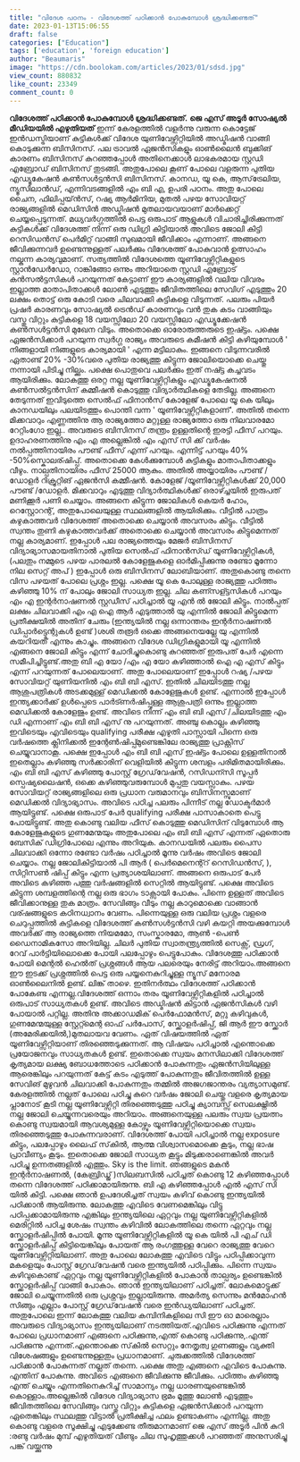 ```yaml
---
title: "വിദേശ പഠനം - വിദേശത്ത് പഠിക്കാൻ പോകുമ്പോൾ ശ്രദ്ധിക്കണ്ടത്"
date: 2023-01-13T15:06:55
draft: false
categories: ["Education"]
tags: ['education', 'foreign education']
author: "Beaumaris"
image: "https://cdn.boolokam.com/articles/2023/01/sdsd.jpg"
view_count: 880832
like_count: 23349
comment_count: 0
---
```


**വിദേശത്ത് പഠിക്കാൻ പോകുമ്പോൾ ശ്രദ്ധിക്കണ്ടത്.** **ജെ എസ്‌ അടൂർ സോഷ്യൽ മീഡിയയിൽ എഴുതിയത്** ഇന്ന് കേരളത്തിൽ വളർന്നു വരുന്ന കൊട്ടേജ് ഇൻഡസ്ട്രിയാണ് കുട്ടികൾക്ക് വിദേശ യുണിവേഴ്സിറ്റിയിൽ അഡ്മിഷൻ വാങ്ങി കൊടുക്കുന്ന ബിസിനസ്. പല ട്രാവൽ ഏജൻസികളും ഓൺലൈൻ ബുക്കിങ് കാരണം ബിസിനസ് കുറഞ്ഞപ്പോൾ അതിനെക്കാൾ ലാഭകരമായ സ്റ്റഡി എബ്രോഡ് ബിസിനസ് തുടങ്ങി. അതുപോലെ കൂണ് പോലെ വളരുന്ന പുതിയ എഡ്യൂകേഷൻ കൺസൾട്ടൻസി ബിസിനസ്. കാനഡ, യൂ കെ, ആസ്‌ട്രേലിയ, ന്യൂസിലാൻഡ്, എന്നിവടങ്ങളിൽ എം ബി എ, ഉപരി പഠനം. അതു പോലെ ചൈന, ഫിലിപ്പയ്ൻസ്, റഷ്യ ആർമിനിയ, മുതൽ പഴയ സോവിയറ്റ് രാജ്യങ്ങളിൽ മെഡിസിൻ അഡ്മിഷൻ മുതലായവയാണ് മാർക്കെറ്റ് ചെയ്യപ്പെടുന്നത്. മധ്യവർഗ്ഗത്തിൽ പെട്ട ഒരുപാട് ആളുകൾ വിചാരിച്ചിരിക്കുന്നത് കുട്ടികൾക്ക് വിദേശത്ത് നിന്ന് ഒരു ഡിഗ്രി കിട്ടിയാൽ അവിടെ ജോലി കിട്ടി റെസിഡൻസ് പെർമിറ്റ് വാങ്ങി സുഖമായി ജീവിക്കാം എന്നാണ്. അങ്ങനെ ജീവിക്കുന്നവർ ഉണ്ടെന്നുള്ളത് പലർക്കും വിദേശത്ത് പോകുവാൻ ഉത്സാഹം നല്കുന്ന കാര്യവുമാണ്. സത്യത്തിൽ വിദേശത്തെ യൂണിവേഴ്സിറ്റികളുടെ സ്റ്റാൻഡേർഡോ, റാങ്കിങ്ങോ ഒന്നും അറിയാതെ സ്റ്റഡി എബ്രോട് കൻസൽട്ടസികൾ പറയുന്നത് കേട്ടാണ് ഈ കാര്യങ്ങളിൽ വലിയ വിവരം ഇല്ലാത്ത മാതാപിതാക്കൾ ലോൺ എടുത്തും ജീവിതത്തിലെ സേവിഗ് എടുത്തും 20 ലക്ഷം തൊട്ട് ഒരു കോടി വരെ ചിലവാക്കി കുട്ടികളെ വിടുന്നത്. പലരും പിയർ പ്രഷർ കാരണവും സോഷ്യൽ ട്രെൻഡ് കാരണവും വൻ തുക കടം വാങ്ങിയും വസ്തു വിറ്റും കുട്ടികളെ 18 വയസ്സിലോ 20 വയസ്സിലോ എഡ്യൂക്കേഷൻ കൺസൾട്ടൻസി മുഖേന വിടും. അതൊക്കെ ഓരോരുത്തരുടെ ഇഷ്ട്ടം. പക്ഷെ ഏജൻസിക്കാർ പറയുന്ന സ്വർഗ്ഗ രാജ്യം അവരുടെ കമീഷൻ കിട്ടി കഴിയുമ്പോൾ ' നിങ്ങളായി നിങ്ങളുടെ കാര്യമായി ' എന്ന മട്ടിലാകും. ഇങ്ങനെ വിടുന്നവരിൽ ഏതാണ്ട് 20% -30%വരെ പുതിയ രാജ്യത്തു കിട്ടുന്ന ജോലിയൊക്കെ ചെയ്തു നന്നായി പിടിച്ചു നില്ക്കും. പക്ഷെ പൊതുവെ പലർക്കും ഇത് നഷ്ട്ട കച്ചവടം ആയിരിക്കും. ലോകത്തു ഒരറ്റ നല്ല യൂണിവേഴ്സിറ്റികളും എഡ്യൂകേഷനൽ കൺസൽട്ടൻസിന് കമ്മീഷൻ കൊടുത്തു വിദ്യാർത്ഥികളെ തേടില്ല. അങ്ങനെ തേടുന്നത് ഇവിടുത്തെ സെൽഫ് ഫിനാൻസ് കോളേജ് പോലെ യൂ കെ യിലും കാനഡയിലും പലയിടത്തും പൊന്തി വന്ന ' യൂണിവേഴ്സിറ്റികളാണ്'. അതിൽ തന്നെ മിക്കവാറും എണ്ണത്തിനു ആ രാജ്യത്തോ മറ്റുള്ള രാജ്യത്തോ ഒരു നിലവാരമോ റേറ്റിംഗോ ഇല്ല.. അവരുടെ ബിസിനസ് തന്ത്രം ഉള്ളതിന്റെ ഇരട്ടി ഫീസ് പറയും. ഉദാഹരണത്തിനു എം എ അല്ലെങ്കിൽ എം എസ്‌ സി ക്ക് വർഷം നൽപ്പത്തിനായിരം പൗണ്ട് ഫീസ് എന്ന് പറയും. എന്നിട്ട് പറയും 40% -50%സ്കൊലര്ഷിപ്പ്. അതൊക്കെ കേൾക്കുമ്പോൾ കുട്ടികളും മാതാപിതാക്കളും വീഴും. നാല്പതിനായിരം ഫീസ് 25000 ആകും. അതിൽ അയ്യായിരം പൗണ്ട് /ഡോളർ റിക്രൂറ്റിങ് ഏജൻസി കമ്മീഷൻ. കോളേജ് /യൂണിവേഴ്സിറ്റികൾക്ക് 20,000 പൗണ്ട് /ഡോളർ. മിക്കവാറും എടുത്തു വിദ്യാർത്ഥികൾക്ക് ഒരാഴ്ച്ചയിൽ ഇരുപത് മണിക്കൂർ പണി ചെയ്യാം. അങ്ങനെ കിട്ടുന്ന ജോലികൾ കെയർ ഹോം, റെസ്റ്റോറന്റ്, അതുപോലെയുള്ള സ്ഥലങ്ങളിൽ ആയിരിക്കും. വീട്ടിൽ പാത്രം കഴുകാത്തവർ വിദേശത്ത് അതൊക്കെ ചെയ്യാൻ അവസരം കിട്ടും. വീട്ടിൽ സ്വന്തം തുണി കഴുകാത്തവർക്ക് അതൊക്കെ ചെയ്യാൻ അവസരം കിട്ടുമെന്നത് നല്ല കാര്യമാണ്. ഇപ്പോൾ പല രാജ്യത്തെയും മേജർ ബിസിനസ്‌ വിദ്യാഭ്യാസമായതിനാൽ പുതിയ സെൽഫ് ഫിനാൻസ്ഡ് യൂണിവേഴ്സിറ്റികൾ, (പലതും നമ്മുടെ പഴയ പാരലൽ കോളേജുകളെ ഓർമിപ്പിക്കുന്നു രണ്ടോ മൂന്നോ നില സെറ്റ് അപ് ) ഇപ്പോൾ ഒരു ബിസിനസ് ലോബിയാണ്. അതുകൊണ്ടു തന്നെ വിസ പഴയത് പോലെ പ്രശ്നം ഇല്ല. പക്ഷെ യൂ കെ പോലുള്ള രാജ്യത്തു പഠിത്തം കഴിഞ്ഞു 10% ന് പോലും ജോലി സാധ്യത ഇല്ല. ചില കണ്സള്ട്ടസികൾ പറയും എം എ ഇന്റർനാഷണൽ സ്റ്റഡീസ് പഠിച്ചാൽ യൂ എൻ ൽ ജോലി കിട്ടും. നാൽപ്പത് ലക്ഷം ചിലവാക്കി എം എ ഐ ആർ എടുത്താൽ യു എന്നിൽ ജോലി കിട്ടുമെന്ന പ്രതീക്ഷയിൽ അതിന് ചേരും (ഇന്ത്യയിൽ നല്ല ഒന്നാന്തരം ഇന്റർനാഷണൽ ഡിപ്പാർട്ട്മെന്റുകൾ ഉണ്ട് )ശശി തരൂർ ഒക്കെ അങ്ങനെയല്ലേ യു എന്നിൽ കയറിയത് എന്നും കാച്ചും. അങ്ങനെ വിദേശ ഡിഗ്രികളുമായി യൂ എന്നിൽ എങ്ങനെ ജോലി കിട്ടും എന്ന് ചോദിച്ചുകൊണ്ടു കുറഞ്ഞത് ഇരുപത് പേർ എന്നെ സമീപിച്ചിട്ടുണ്ട്.അതു ബി എ യോ /എം എ യോ കഴിഞ്ഞാൽ ഐ എ എസ്‌ കിട്ടും എന്ന് പറയുന്നത് പോലെയാണ്. അതു പോലെയാണ് ഇപ്പോൾ റഷ്യ /പഴയ സോവിയറ്റ് യുണിയനിൽ എം ബി ബി എസ്‌. ഇതിൽ ചിലയിടത്തു നല്ല ആശുപത്രികൾ അടക്കമുള്ള് മെഡിക്കൽ കോളേജുകൾ ഉണ്ട്. എന്നാൽ ഇപ്പോൾ ഇന്ത്യക്കാർക്ക് ഉൾപ്പെടെ പാർട്ണർഷിപ്പുള്ള ആശുപത്രി ഒന്നും ഇല്ലാത്ത മെഡിക്കൽ കോളേജും ഉണ്ട്. അവിടെ നിന്ന് എം ബി ബി എസ്‌ /ചിലയിടത്തു എം ഡി എന്നാണ് എം ബി ബി എസ്‌ നു പറയുന്നത്. അഞ്ചു കൊല്ലം കഴിഞ്ഞു ഇവിടെയും എവിടെയും qualifying പരീക്ഷ എഴുതി പാസ്സായി പിന്നെ ഒരു വർഷത്തെ ക്ലിനിക്കൽ ഇന്റേൺഷിപ്പ്മുണ്ടെങ്കിലേ രാജ്യത്തു പ്രാക്റ്റിസ് ചെയ്യുവാനാകൂ. പക്ഷെ ഇപ്പോൾ എം ബി ബി എസ്‌ ഇഷ്ട്ടം പോലെ ഉള്ളതിനാൽ ഇതെല്ലാം കഴിഞ്ഞു സർക്കാരിന് വെളിയിൽ കിട്ടുന്ന ശമ്പളം പരിമിതമായിരിക്കും. എം ബി ബി എസ്‌ കഴിഞ്ഞു പോസ്റ്റ് ഗ്രേഡ്‌വേഷൻ, റസിഡന്സി സൂപ്പർ സ്പെഷ്യലൈഷൻ, ഒക്കെ കഴിഞ്ഞുവരുമ്പോൾ മുപ്പതു വയസ്സാകും. പഴയ സോവിയറ്റ് രാജ്യങ്ങളിലെ ഒരു പ്രധാന വരുമാനവും ബിസിനസ്സുമാണ് മെഡിക്കൽ വിദ്യാഭ്യാസം. അവിടെ പഠിച്ച പലരും പിന്നീട് നല്ല ഡോക്ടർമാർ ആയിട്ടുണ്ട്. പക്ഷെ ഒരുപാട് പേർ qualifying പരീക്ഷ പാസാകാതെ പെട്ടു പോയിട്ടുണ്ട്. അതു കൊണ്ടു വലിയ ഫീസ് കൊടുത്തു മെഡിസിന് വിടുമ്പോൾ ആ കോളേജുകളുടെ ഗുണമേന്മയും അതുപോലെ എം ബി ബി എസ്‌ എന്നത് ഏതൊരു ബേസിക് ഡിഗ്രിപോലെ എന്നും അറിയുക. കാനഡയിൽ പലരും പൈസ ചിലവാക്കി ഒന്നോ രണ്ടോ വർഷം പഠിച്ചാൽ മൂന്നു വർഷം അവിടെ ജോലി ചെയ്യാം. നല്ല ജോലികിട്ടിയാൽ പി ആർ ( പെർമെനെന്റ്റ് റെസിഡൻസ്, ), സിറ്റിസൺ ഷിപ്പ് കിട്ടും എന്ന പ്രത്യാശയിലാണ്. അങ്ങനെ ഒരുപാട് പേർ അവിടെ കഴിഞ്ഞ പത്തു വർഷങ്ങളിൽ സെറ്റിൽ ആയിട്ടുണ്ട്. പക്ഷെ അവിടെ കിട്ടുന്ന ശമ്പളത്തിന്റെ നല്ല ഒരു ഭാഗം ടാക്സായി പോകും. പിന്നെ ഉള്ളത് അവിടെ ജീവിക്കാനുള്ള തുക മാത്രം. സേവിങ്ങും വീടും നല്ല കാറുമൊക്കെ വാങ്ങാൻ വര്ഷങ്ങളുടെ കഠിനധ്വാനം വേണം. പിന്നെയുള്ള ഒരു വലിയ പ്രശ്നം വളരെ ചെറുപ്പത്തിൽ കുട്ടികളെ വിദേശത്ത് കൺസൾട്ടൻസി വഴി കയറ്റി അയക്കുമ്പോൾ അവർക്ക് ആ രാജ്യത്തെ നിയമമോ, സംസ്കാരമോ, ആൺ -പെൺ ഡൈനാമികസോ അറിയില്ല. ചിലർ പുതിയ സ്വാതന്ത്ര്യത്തിൽ സെക്സ്, ഡ്രഗ്, റേവ് പാർട്ടിയിലൊക്കെ പോയി പലപ്പോഴും പെട്ടുപോകും. വിദേശത്തു പഠിക്കാൻ പോയി മെന്റൽ ഹെൽത് പ്രശ്നങ്ങൾ ആയ പലരെയും നേരിട്ട് അറിയാം.അങ്ങനെ ഈ ഇടക്ക് പ്രശ്നത്തിൽ പെട്ട ഒരു പയ്യനെകുറിച്ചുള്ള ന്യൂസ് മനോരമ ഓൺലൈനിൽ ഉണ്ട്. ലിങ്ക് താഴെ. ഇതിനർത്ഥം വിദേശത്ത് പഠിക്കാൻ പോകേണ്ട എന്നല്ല.വിദേശത്ത് ഒന്നാം തരം യൂണിവേഴ്സിറ്റികളിൽ പഠിച്ചാൽ ഒരുപാട് സാധ്യതകൾ ഉണ്ട്. അവിടെ അഡ്മിഷൻ കിട്ടാൻ ഏജൻസികൾ വഴി പോയാൽ പറ്റില്ല. അതിനു അക്കാഡമിക് പെർഫോമൻസ്, മറ്റു കഴിവുകൾ, ഗുണമേന്മയുള്ള സ്റ്റേറ്റ്മെന്റ ഓഫ് പർപോസ്, സ്ക്കോളർഷിപ്പ്, ജി ആർ ഈ സ്ക്കോർ (അമേരിക്കയിൽ,)മുതലായവ വേണം. ഏത് വിഷയത്തിൽ ഏത് യൂണിവേഴ്സിറ്റിയാണ് തിരഞ്ഞെടുക്കുന്നത്. ആ വിഷയം പഠിച്ചാൽ എന്തൊക്കെ പ്രയോജനവും സാധ്യതകൾ ഉണ്ട്. ഇതൊക്കെ സ്വയം മനസിലാക്കി വിദേശത്ത് കൃത്യമായ ലക്ഷ്യ ബോധത്തോടെ പഠിക്കാൻ പോകുന്നതും ഏജൻസിയിലുള്ള ആരെങ്കിലും പറയുന്നത് കേട്ട് കടം എടുത്ത് പോകുന്നതും ജീവിതത്തിൽ ഉള്ള സേവിങ് മുഴുവൻ ചിലവാക്കി പോകുന്നതും തമ്മിൽ അജഗജാന്തരം വ്യത്യാസമുണ്ട്. കേരളത്തിൽ നല്ലത് പോലെ പഠിച്ചു കുറെ വർഷം ജോലി ചെയ്തു വളരെ കൃത്യമായ പ്ലാനോട് കൂടി നല്ല യൂണിവേഴ്സിറ്റി തിരഞ്ഞെടുത്തു പഠിച്ചു ക്യാമ്പസ്സ് സെലക്ഷ്നിൽ നല്ല ജോലി ചെയ്യുന്നവരെയും അറിയാം. അങ്ങനെയുള്ള പലരും സ്വയ പ്രയത്നം കൊണ്ടു സ്വയമായി ആവശ്യമുള്ള കോഴ്സും യൂണിവേഴ്സിറ്റിയൊക്കെ സ്വയം തിരഞ്ഞെടുത്തു പോകുന്നവരാണ്. വിദേശത്ത് പോയി പഠിച്ചാൽ നല്ല exposure കിട്ടും, പലപ്പോഴും ലൈഫ് സ്‌കിൽ, ആത്മ വിശ്വാസമൊക്കെ കൂടും, നല്ല ഭാഷ പ്രാവീണ്യം കൂടും. ഇതൊക്കെ ജോലി സാധ്യത കൂട്ടും മിടുക്കരാണെങ്കിൽ അവർ പഠിച്ചു ഉന്നതങ്ങളിൽ എത്തും. Sky is the limit. ഞങ്ങളുടെ മകൻ ഇന്റർനാഷണൽ, (കേബ്രിഡ്ജ് )സിലബസിൽ പഠിച്ചത് കൊണ്ടു 12 കഴിഞ്ഞപ്പോൾ തന്നെ വിദേശത്ത് പഠിക്കാമായിരുന്നു. ബി എ കഴിഞ്ഞപ്പോൾ എൽ എസ്‌ സി യിൽ കിട്ടി. പക്ഷെ ഞാൻ ഉപദേശിച്ചത് സ്വയം കഴിവ് കൊണ്ടു ഇന്ത്യയിൽ പഠിക്കാൻ ആയിരുന്നു. ലോകത്തു എവിടെ വേണമെങ്കിലും വിട്ടു പഠിപ്പക്കാമായിരുന്നു എങ്കിലും ഇന്ത്യയിലെ ഏറ്റവും നല്ല യൂണിവേഴ്സിറ്റികളിൽ മെരിറ്റിൽ പഠിച്ച ശേഷം സ്വന്തം കഴിവിൽ ലോകത്തിലെ തന്നെ ഏറ്റവും നല്ല സ്ക്കോളർഷിപ്പിൽ പോയി. മൂന്നു യൂണിവേഴ്സിറ്റികളിൽ യൂ കെ യിൽ പി എച് ഡി സ്ക്കോളർഷിപ്പ് കിട്ടിയെങ്കിലും പോയത് ആ രംഗത്തുള്ള വേറെ രാജ്യത്തു വേറെ യൂണിവേഴ്സിറ്റിയിലാണ്. അതു പോലെ ലോകത്തു എവിടെ വിട്ടും പഠിപ്പിക്കാവുന്ന മകളെയും പോസ്റ്റ്‌ ഗ്രേഡ്‌വേഷൻ വരെ ഇന്ത്യയിൽ പഠിപ്പിക്കും. പിന്നെ സ്വയം കഴിവുകൊണ്ട് ഏറ്റവും നല്ല യൂണിവേഴ്സിറ്റികളിൽ പോകാൻ താല്പര്യം ഉണ്ടെങ്കിൽ സ്ക്കോളർഷിപ്പ് വാങ്ങി പോകാം. ഞാൻ ഇന്ത്യയിലാണ് പഠിച്ചത്. ലോകമൊട്ടുക്ക് ജോലി ചെയ്യുന്നതിൽ ഒരു പ്രശ്നവും ഇല്ലായിരുന്നു. അമർത്യ സെന്നും മൻമോഹൻ സിങ്ങും എല്ലാം പോസ്റ്റ്‌ ഗ്രേഡ്‌വേഷൻ വരെ ഇൻഡ്യയിലാണ് പഠിച്ചത്. അതുപോലെ ഇന്ന് ലോകത്തു വലിയ കമ്പിനികളിലെ സി ഈ ഓ മാരെല്ലാം അവരുടെ വിദ്യാഭ്യാസം ഇന്ത്യയിലാണ് നടത്തിയത്.എവിടെ പഠിക്കുന്നു എന്നത് പോലെ പ്രധാനമാണ് എങ്ങനെ പഠിക്കുന്നു,എന്ത്‌ കൊണ്ടു പഠിക്കുന്നു,.എന്ത്‌ പഠിക്കുന്നു എന്നത്.എന്തൊക്കെ സ്‌കിൽ സെറ്റും നേതൃത്വ ഗുണങ്ങളും വ്യക്തി വിശേഷങ്ങളും ഉണ്ടെന്നുള്ളതും പ്രധാനമാണ്. ചുരുക്കത്തിൽ വിദേശത്ത് പഠിക്കാൻ പോകുന്നത് നല്ലത് തന്നെ. പക്ഷെ അതു എങ്ങനെ എവിടെ പോകുന്നു. എന്തിന് പോകുന്നു. അവിടെ എങ്ങനെ ജീവിക്കുന്നു ജീവിക്കും. പഠിത്തം കഴിഞ്ഞു എന്ത്‌ ചെയ്യും എന്നതിനെകുറിച്ച് സാമാന്യം നല്ല ധാരണയുണ്ടെങ്കിൽ കൊള്ളാം.അല്ലെങ്കിൽ വിദേശ വിദ്യാഭ്യാസ ഭ്രമം മൂത്തു ലോൺ എടുത്തും ജീവിതത്തിലെ സേവിങ്ങും വസ്തു വിറ്റും കുട്ടികളെ ഏജൻസിക്കാർ പറയുന്ന ഏതെങ്കിലും സ്ഥലത്തു വിട്ടാൽ പ്രതീക്ഷിച്ച ഫലം ഉണ്ടാകണം എന്നില്ല. അതു കൊണ്ടു വളരെ സൂക്ഷിച്ചു എടുക്കേണ്ട തീരുമാനമാണ് ജെ എസ്‌ അടൂർ പിൻ കുറി :രണ്ടു വർഷം മുമ്പ് എഴുതിയത് വീണ്ടും ചില സുഹൃത്തുക്കൾ പറഞ്ഞത് അനുസരിച്ചു പങ്ക് വയ്ക്കുന്നു
